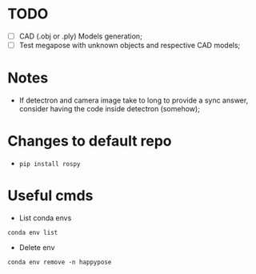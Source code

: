 # TODO
- [ ] CAD (.obj or .ply) Models generation;
- [ ] Test megapose with unknown objects and respective CAD models;

# Notes
- If detectron and camera image take to long to provide a sync answer, consider having the code inside detectron (somehow);

# Changes to default repo
- ```pip install rospy```

# Useful cmds
- List conda envs
```
conda env list
```

- Delete env 
```
conda env remove -n happypose
```
